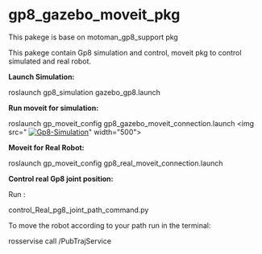 # gp8_gazebo_moveit_pkg
This pakege is base on motoman_gp8_support pkg

This pakege contain Gp8 simulation and control, moveit pkg to control simulated and real robot.


**Launch Simulation:** 

roslaunch gp8_simulation gazebo_gp8.launch


**Run moveit for simulation:**

roslaunch gp_moveit_config gp8_gazebo_moveit_connection.launch
<img src=" <a href="https://ibb.co/rQ0wmqk"><img src="https://i.ibb.co/ZfXMVvd/Gp8-Simulation.png" alt="Gp8-Simulation" border="0"></a>" width="500">

**Moveit for Real Robot:**

roslaunch gp_moveit_config gp8_real_moveit_connection.launch


**Control real Gp8 joint position:**

Run :


control_Real_pg8_joint_path_command.py 

To move the robot according to your path run in the terminal:

rosservise call /PubTrajService
